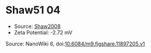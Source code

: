 <a name="material" />

# Shaw51 04
<script type="application/ld+json">
  {
    "@context": "https://schema.org/",
    "@type": "ChemicalSubstance",
    "@id": "https://egonw.github.io/nanowiki/nanowiki34.html#material",
    "http://purl.org/dc/terms/conformsTo":
      {
        "@type": "CreativeWork",
        "@id": "https://bioschemas.org/profiles/ChemicalSubstance/0.4-RELEASE/"
      },
    "identfier": "34",
    "name": "Shaw51 04",
    "url": "https://egonw.github.io/nanowiki/nanowiki34.html#material",
    "sameAs": "http://127.0.0.1/mediawiki/index.php/Special:URIResolver/Shaw51_04"
  }
</script>


* Source: [Shaw2008](articleShaw2008.md)
* Zeta Potential: -2.72 mV


Source: NanoWiki 6, doi:[10.6084/m9.figshare.11897205.v1](https://doi.org/10.6084/m9.figshare.11897205.v1)
